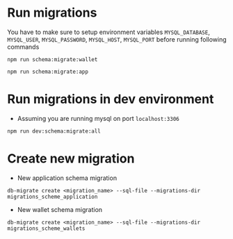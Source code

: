 # Run migrations
You have to make sure to setup environment variables `MYSQL_DATABASE`, `MYSQL_USER`,
`MYSQL_PASSWORD`, `MYSQL_HOST`, `MYSQL_PORT` before running following commands
```
npm run schema:migrate:wallet
```
```
npm run schema:migrate:app
```

# Run migrations in dev environment
- Assuming you are running mysql on port `localhost:3306`
```
npm run dev:schema:migrate:all
```

# Create new migration
- New application schema migration
```
db-migrate create <migration_name> --sql-file --migrations-dir migrations_scheme_application
```
- New wallet schema migration
```
db-migrate create <migration_name> --sql-file --migrations-dir migrations_scheme_wallets
```
